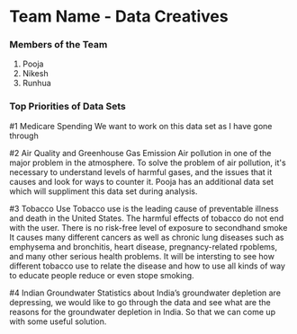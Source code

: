 # Team Name - Data Creatives 

### Members of the Team
1. Pooja
2. Nikesh
3. Runhua

### Top Priorities of Data Sets

#1 Medicare Spending
 We want to work on this data set as I have gone through  
 
#2 Air Quality and Greenhouse Gas Emission
 Air pollution in one of the major problem in the atmosphere. To solve the problem of air pollution, it's necessary to understand levels of harmful gases, and the issues that it causes and look for ways to counter it. Pooja has an additional data set which will suppliment this data set during analysis.

#3 Tobacco Use
Tobacco use is the leading cause of preventable illness and death in the United States. 
The harmful effects of tobacco do not end with the user. There is no risk-free level of exposure to secondhand smoke
It causes many different cancers as well as chronic lung diseases such as emphysema and bronchitis, 
heart disease, pregnancy-related rpoblems, and many other serious health problems. 
It will be intersting to see how different tobacco use to relate the disease and how to use all kinds of way to educate people reduce or even stope smoking.


#4 Indian Groundwater
 Statistics about India’s groundwater depletion are depressing, we would like to go through the data and see what are the reasons for the groundwater depletion in India. So that we can come up with some useful solution.

